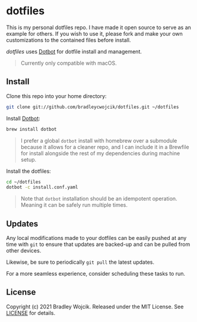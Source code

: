 # dotfiles

This is my personal dotfiles repo. I have made it open
source to serve as an example for others. If you wish to
use it, please fork and make your own customizations to the
contained files before install.

*dotfiles* uses [Dotbot](https://github.com/anishathalye/dotbot)
for dotfile install and management.

> Currently only compatible with macOS.

## Install

Clone this repo into your home directory:

```zsh
git clone git://github.com/bradleycwojcik/dotfiles.git ~/dotfiles
```

Install [Dotbot](https://github.com/anishathalye/dotbot):

```zsh
brew install dotbot
```

> I prefer a global `dotbot` install with homebrew over
> a submodule because it allows for a cleaner repo,
> and I can include it in a Brewfile for install alongside
> the rest of my dependencies during machine setup.

Install the dotfiles:

```zsh
cd ~/dotfiles
dotbot -c install.conf.yaml
```

> Note that `dotbot` installation should be an idempotent
> operation. Meaning it can be safely run multiple times.

## Updates

Any local modifications made to your dotfiles can be easily
pushed at any time with `git` to ensure that updates are
backed-up and can be pulled from other devices.

Likewise, be sure to periodically `git pull` the latest
updates.

For a more seamless experience, consider scheduling these
tasks to run.

## License

Copyright (c) 2021 Bradley Wojcik. Released under the MIT
License. See [LICENSE](LICENSE) for details.
